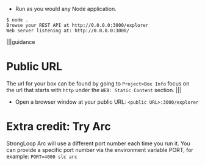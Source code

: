 * Run as you would any Node application.

```
$ node .
Browse your REST API at http://0.0.0.0:3000/explorer
Web server listening at: http://0.0.0.0:3000/
```

|||guidance
# Public URL

The url for your box can be found by going to `Project>Box Info` focus on the url that starts with `http` under the `WEB: Static Content` section.
|||

* Open a browser window at your public URL:
`<public URL>:3000/explorer`

# Extra credit: Try Arc
StrongLoop Arc will use a different port number each time you run it. You can provide a specific port number via the environment variable PORT, for example: `PORT=4000 slc arc`
